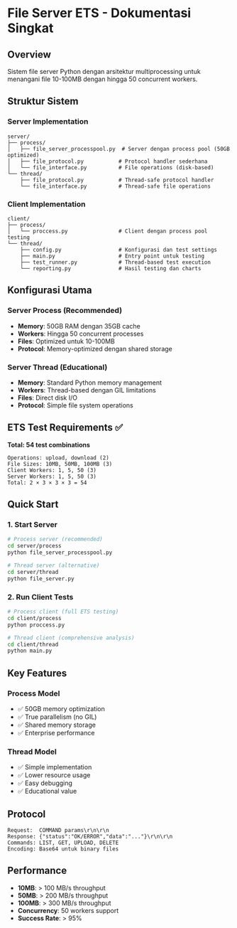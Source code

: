 # File Server ETS - Dokumentasi Singkat

## Overview
Sistem file server Python dengan arsitektur multiprocessing untuk menangani file 10-100MB dengan hingga 50 concurrent workers.

## Struktur Sistem

### Server Implementation
```
server/
├── process/
│   ├── file_server_processpool.py  # Server dengan process pool (50GB optimized)
│   ├── file_protocol.py           # Protocol handler sederhana
│   └── file_interface.py          # File operations (disk-based)
└── thread/
    ├── file_protocol.py           # Thread-safe protocol handler  
    └── file_interface.py          # Thread-safe file operations
```

### Client Implementation
```
client/
├── process/
│   └── proccess.py                # Client dengan process pool testing
└── thread/
    ├── config.py                  # Konfigurasi dan test settings
    ├── main.py                    # Entry point untuk testing
    ├── test_runner.py             # Thread-based test execution
    └── reporting.py               # Hasil testing dan charts
```

## Konfigurasi Utama

### Server Process (Recommended)
- **Memory**: 50GB RAM dengan 35GB cache
- **Workers**: Hingga 50 concurrent processes
- **Files**: Optimized untuk 10-100MB
- **Protocol**: Memory-optimized dengan shared storage

### Server Thread (Educational)
- **Memory**: Standard Python memory management
- **Workers**: Thread-based dengan GIL limitations
- **Files**: Direct disk I/O
- **Protocol**: Simple file system operations

## ETS Test Requirements ✅

**Total: 54 test combinations**
```
Operations: upload, download (2)
File Sizes: 10MB, 50MB, 100MB (3)
Client Workers: 1, 5, 50 (3)
Server Workers: 1, 5, 50 (3)
Total: 2 × 3 × 3 × 3 = 54
```

## Quick Start

### 1. Start Server
```bash
# Process server (recommended)
cd server/process
python file_server_processpool.py

# Thread server (alternative)
cd server/thread  
python file_server.py
```

### 2. Run Client Tests
```bash
# Process client (full ETS testing)
cd client/process
python proccess.py

# Thread client (comprehensive analysis)
cd client/thread
python main.py
```

## Key Features

### Process Model
- ✅ 50GB memory optimization
- ✅ True parallelism (no GIL)
- ✅ Shared memory storage
- ✅ Enterprise performance

### Thread Model  
- ✅ Simple implementation
- ✅ Lower resource usage
- ✅ Easy debugging
- ✅ Educational value

## Protocol
```
Request:  COMMAND params\r\n\r\n
Response: {"status":"OK/ERROR","data":"..."}\r\n\r\n
Commands: LIST, GET, UPLOAD, DELETE
Encoding: Base64 untuk binary files
```

## Performance
- **10MB**: > 100 MB/s throughput
- **50MB**: > 200 MB/s throughput  
- **100MB**: > 300 MB/s throughput
- **Concurrency**: 50 workers support
- **Success Rate**: > 95%


